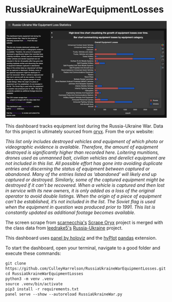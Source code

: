 # RussiaUkraineWarEquipmentLosses
![preview image](images/dashboard_screenshot2.png)

This dashboard tracks equipment lost during the Russia-Ukraine War. 
Data for this project is ultimately sourced from [oryx](https://www.oryxspioenkop.com/2022/02/attack-on-europe-documenting-equipment.html).
From the oryx website:

*This list only includes destroyed vehicles and equipment of which photo or videographic evidence is available. Therefore, the amount of equipment destroyed is significantly higher than recorded here. Loitering munitions, drones used as unmanned bait, civilian vehicles and derelict equipment are not included in this list. All possible effort has gone into avoiding duplicate entries and discerning the status of equipment between captured or abandoned. Many of the entries listed as ‘abandoned’ will likely end up captured or destroyed. Similarly, some of the captured equipment might be destroyed if it can’t be recovered. When a vehicle is captured and then lost in service with its new owners, it is only added as a loss of the original operator to avoid double listings. When the origin of a piece of equipment can’t be established, it’s not included in the list. The Soviet flag is used when the equipment in question was produced prior to 1991. This list is constantly updated as additional footage becomes available.*

The screen scrape from [scarnecchia's](https://github.com/scarnecchia) [Scrape Oryx](https://github.com/scarnecchia/scrape_oryx) project 
is merged with the class data from
[leedrake5's](https://github.com/leedrake5) [Russia-Ukraine](https://github.com/leedrake5/Russia-Ukraine) project.  

This dashboard uses [panel by holoviz](https://panel.holoviz.org/) and the [hvPlot](https://hvplot.holoviz.org/) [pandas](https://pandas.pydata.org/) extension.

To start the dashboard, open your terminal, navigate to a good folder and
execute these commands:

    git clone https://github.com/CulleyHarrelson/RussiaUkraineWarEquipmentLosses.git
    cd RussiaUkraineWarEquipmentLosses
    python3 -m venv .venv
    source .venv/bin/activate
    pip3 install -r requirements.txt
    panel serve --show --autoreload RussiaUkraineWar.py
